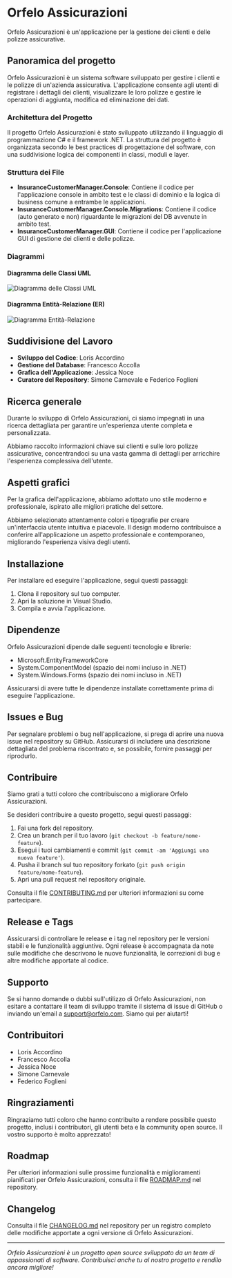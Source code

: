 # Orfelo Assicurazioni
Orfelo Assicurazioni è un'applicazione per la gestione dei clienti e delle polizze assicurative. 

## Panoramica del progetto
Orfelo Assicurazioni è un sistema software sviluppato per gestire i clienti e le polizze di un'azienda assicurativa. 
L'applicazione consente agli utenti di registrare i dettagli dei clienti, visualizzare le loro polizze e gestire le operazioni di aggiunta, modifica ed eliminazione dei dati.

### Architettura del Progetto
Il progetto Orfelo Assicurazioni è stato sviluppato utilizzando il linguaggio di programmazione C# e il framework .NET. 
La struttura del progetto è organizzata secondo le best practices di progettazione del software, con una suddivisione logica dei componenti in classi, moduli e layer.

### Struttura dei File
- **InsuranceCustomerManager.Console**: Contiene il codice per l'applicazione console in ambito test e le classi di dominio e la logica di business comune a entrambe le applicazioni.
- **InsuranceCustomerManager.Console.Migrations**: Contiene il codice (auto generato e non) riguardante le migrazioni del DB avvenute in ambito test.
- **InsuranceCustomerManager.GUI**: Contiene il codice per l'applicazione GUI di gestione dei clienti e delle polizze.

### Diagrammi

#### Diagramma delle Classi UML
![Diagramma delle Classi UML](uml_diagram.png)

#### Diagramma Entità-Relazione (ER)
![Diagramma Entità-Relazione](er_diagram.png)

## Suddivisione del Lavoro
- **Sviluppo del Codice**: Loris Accordino
- **Gestione del Database**: Francesco Accolla
- **Grafica dell'Applicazione**: Jessica Noce
- **Curatore del Repository**: Simone Carnevale e Federico Foglieni

## Ricerca generale
Durante lo sviluppo di Orfelo Assicurazioni, ci siamo impegnati in una ricerca dettagliata per garantire un'esperienza utente completa e personalizzata. 

Abbiamo raccolto informazioni chiave sui clienti e sulle loro polizze assicurative, concentrandoci su una vasta gamma di dettagli per arricchire l'esperienza complessiva dell'utente.

## Aspetti grafici
Per la grafica dell'applicazione, abbiamo adottato uno stile moderno e professionale, ispirato alle migliori pratiche del settore. 

Abbiamo selezionato attentamente colori e tipografie per creare un'interfaccia utente intuitiva e piacevole. 
Il design moderno contribuisce a conferire all'applicazione un aspetto professionale e contemporaneo, migliorando l'esperienza visiva degli utenti.

## Installazione

Per installare ed eseguire l'applicazione, segui questi passaggi:
1. Clona il repository sul tuo computer.
2. Apri la soluzione in Visual Studio.
3. Compila e avvia l'applicazione.

## Dipendenze
Orfelo Assicurazioni dipende dalle seguenti tecnologie e librerie:

- Microsoft.EntityFrameworkCore
- System.ComponentModel (spazio dei nomi incluso in .NET)
- System.Windows.Forms (spazio dei nomi incluso in .NET)

Assicurarsi di avere tutte le dipendenze installate correttamente prima di eseguire l'applicazione.

## Issues e Bug
Per segnalare problemi o bug nell'applicazione, si prega di aprire una nuova issue nel repository su GitHub. 
Assicurarsi di includere una descrizione dettagliata del problema riscontrato e, se possibile, fornire passaggi per riprodurlo.

## Contribuire
Siamo grati a tutti coloro che contribuiscono a migliorare Orfelo Assicurazioni. 

Se desideri contribuire a questo progetto, segui questi passaggi:
1. Fai una fork del repository.
2. Crea un branch per il tuo lavoro (`git checkout -b feature/nome-feature`).
3. Esegui i tuoi cambiamenti e commit (`git commit -am 'Aggiungi una nuova feature'`).
4. Pusha il branch sul tuo repository forkato (`git push origin feature/nome-feature`).
5. Apri una pull request nel repository originale.

Consulta il file [CONTRIBUTING.md](CONTRIBUTING.md) per ulteriori informazioni su come partecipare.

## Release e Tags
Assicurarsi di controllare le release e i tag nel repository per le versioni stabili e le funzionalità aggiuntive. 
Ogni release è accompagnata da note sulle modifiche che descrivono le nuove funzionalità, le correzioni di bug e altre modifiche apportate al codice.

## Supporto
Se si hanno domande o dubbi sull'utilizzo di Orfelo Assicurazioni, non esitare a contattare il team di sviluppo tramite il sistema di issue di GitHub o inviando un'email a support@orfelo.com. 
Siamo qui per aiutarti!

## Contribuitori
- Loris Accordino
- Francesco Accolla
- Jessica Noce
- Simone Carnevale
- Federico Foglieni

## Ringraziamenti
Ringraziamo tutti coloro che hanno contribuito a rendere possibile questo progetto, inclusi i contributori, gli utenti beta e la community open source. 
Il vostro supporto è molto apprezzato!

## Roadmap
Per ulteriori informazioni sulle prossime funzionalità e miglioramenti pianificati per Orfelo Assicurazioni, consulta il file [ROADMAP.md](ROADMAP.md) nel repository.

## Changelog
Consulta il file [CHANGELOG.md](CHANGELOG.md) nel repository per un registro completo delle modifiche apportate a ogni versione di Orfelo Assicurazioni.

---

*Orfelo Assicurazioni è un progetto open source sviluppato da un team di appassionati di software. 
Contribuisci anche tu al nostro progetto e rendilo ancora migliore!*